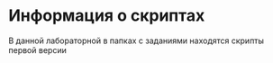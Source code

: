 # Информация о скриптах

В данной лабораторной в папках с заданиями находятся скрипты первой версии
